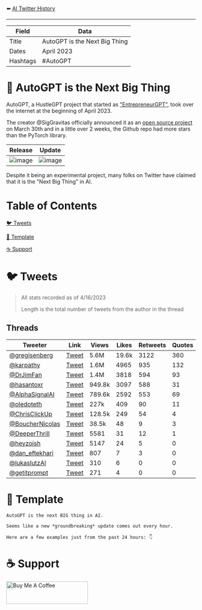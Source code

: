 ⬅️ [AI Twitter History](https://github.com/jtmuller5/You-Dont-Know-ChatGPT)
_______________

| Field | Data |
|-------|------|
| Title | AutoGPT is the Next Big Thing |
| Dates | April 2023|
| Hashtags| #AutoGPT |

# 🤖  AutoGPT is the Next Big Thing

AutoGPT, a HustleGPT project that started as ["EntrepreneurGPT"](https://twitter.com/SigGravitas/status/1636293818080272385), took over the internet at the beginning of April 2023.

The creator @SigGravitas officially announced it as an [open source project](https://github.com/Significant-Gravitas/Auto-GPT) on March 30th and in a little over 2 weeks, the Github repo had more stars than the PyTorch library.

| Release | Update |
| ---- | ---- | 
|![image](https://user-images.githubusercontent.com/47997351/232349376-4b4c17ae-785d-4edd-a51f-8a745a0ca5f4.png)|![image](https://user-images.githubusercontent.com/47997351/232349430-481a42b5-4a1d-41a6-9cbe-d8ddde1f1d38.png)|

Despite it being an experimental project, many folks on Twitter have claimed that it is the "Next Big Thing" in AI.
# Table of Contents

[🐦 Tweets](#tweets)

[📝 Template](#template)

[☕️ Support](#support)


# <a name="tweets"></a>🐦 Tweets

> All stats recorded as of 4/16/2023
>
> Length is the total number of tweets from the author in the thread

## Threads
|  Tweeter | Link | Views |Likes | Retweets | Quotes  | Bookmarks  | Length | Date | Type |
| ---| ------ | ------ | ------ |  ------ | ------ | ------ |  ------ | ------ |----- |
| [@gregisenberg](https://twitter.com/gregisenberg)|  [Tweet](https://twitter.com/gregisenberg/status/1645817335024869376)| 5.6M | 19.6k | 3122 | 360 | 21.4k | 17 | 4/11/23 | 🧵 |
| [@karpathy](https://twitter.com/karpathy)|  [Tweet](https://twitter.com/karpathy/status/1642598890573819905)| 1.6M | 4965 | 935 | 132 | 2789 | 5 | 4/2/23 | 🧵 |
| [@DrJimFan](https://twitter.com/DrJimFan)|  [Tweet](https://twitter.com/DrJimFan/status/1646186278743072770)| 1.4M | 3818 | 594 | 93 | 867 | 1 | 4/12/23 | 🧵 |
| [@hasantoxr](https://twitter.com/hasantoxr)|  [Tweet](https://twitter.com/hasantoxr/status/1646077923030450176)| 949.8k | 3097 | 588 | 31 | 3254 | 9 | 4/12/23 | 🧵 |
| [@AlphaSignalAI](https://twitter.com/AlphaSignalAI)|  [Tweet](https://twitter.com/AlphaSignalAI/status/1645847165066006529)| 789.6k | 2592 | 553 | 69 | 2219 | 3 | 4/11/23 | 🧵 |
| [@oledoteth](https://twitter.com/oledoteth)|  [Tweet](https://twitter.com/oledoteth/status/1646504024378687491)| 227k | 409 | 90 | 11 | 397 | 10 | 4/13/23 | 🧵 |
| [@ChrisClickUp](https://twitter.com/ChrisClickUp)|  [Tweet](https://twitter.com/ChrisClickUp/status/1647963193765945347)| 128.5k | 249 | 54 | 4 | 211 | 11 | 4/17/23 | 🧵 |
| [@BoucherNicolas](https://twitter.com/BoucherNicolas)|  [Tweet](https://twitter.com/BoucherNicolas/status/1646250158118584322)| 38.5k | 48 | 9 | 3 | 120 | 13 | 4/12/23 | 🧵 |
| [@DeeperThrill](https://twitter.com/DeeperThrill)|  [Tweet](https://twitter.com/DeeperThrill/status/1644563813939724288)| 5581 | 31 | 12 | 1 | 21 | 3 | 4/8/23 | 🧵 |
| [@heyzoish](https://twitter.com/heyzoish)|  [Tweet](https://twitter.com/heyzoish/status/1646531691119534080)| 5147 | 24 | 5 | 0 | 6 | 1 | 4/13/23 | 🧵 |
| [@dan_eftekhari](https://twitter.com/dan_eftekhari)|  [Tweet](https://twitter.com/dan_eftekhari/status/1647207777620688897)| 807 | 7 | 3 | 0 | 3 | 6 | 4/15/23 | 🧵 |
| [@lukaslutzAI](https://twitter.com/lukaslutzAI)|  [Tweet](https://twitter.com/lukaslutzAI/status/1646463471884681217)| 310 | 6 | 0 | 0 | 2 | 1 | 4/13/23 | 🧵 |
| [@getitprompt](https://twitter.com/getitprompt)|  [Tweet](https://twitter.com/getitprompt/status/1646215374612856845)| 271 | 4 | 0 | 0 | 0 | 1 | 4/12/23 | 🧵 |



# <a name="template"></a>📝 Template
```
AutoGPT is the next BIG thing in AI. 

Seems like a new *groundbreaking* update comes out every hour. 

Here are a few examples just from the past 24 hours: 👇
```

# <a name="support"></a>☕️ Support
<a href="https://www.buymeacoffee.com/mullr" target="_blank"><img src="https://cdn.buymeacoffee.com/buttons/v2/default-yellow.png" alt="Buy Me A Coffee" style="height: 60px !important;width: 217px !important;" ></a>

